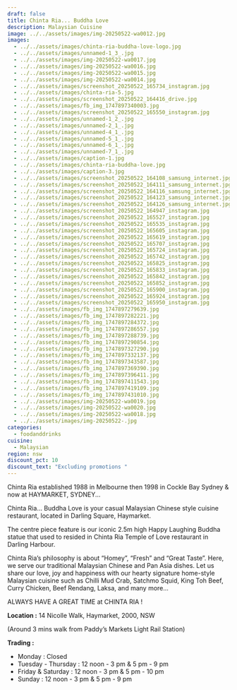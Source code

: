 ```yaml
---
draft: false
title: Chinta Ria... Buddha Love
description: Malaysian Cuisine
image: ../../assets/images/img-20250522-wa0012.jpg
images:
  - ../../assets/images/chinta-ria-buddha-love-logo.jpg
  - ../../assets/images/unnamed-1_3_.jpg
  - ../../assets/images/img-20250522-wa0017.jpg
  - ../../assets/images/img-20250522-wa0016.jpg
  - ../../assets/images/img-20250522-wa0015.jpg
  - ../../assets/images/img-20250522-wa0014.jpg
  - ../../assets/images/screenshot_20250522_165734_instagram.jpg
  - ../../assets/images/chinta-ria-5.jpg
  - ../../assets/images/screenshot_20250522_164416_drive.jpg
  - ../../assets/images/fb_img_1747897340003.jpg
  - ../../assets/images/screenshot_20250522_165550_instagram.jpg
  - ../../assets/images/unnamed-1_2_.jpg
  - ../../assets/images/unnamed-2_1_.jpg
  - ../../assets/images/unnamed-4_1_.jpg
  - ../../assets/images/unnamed-5_1_.jpg
  - ../../assets/images/unnamed-6_1_.jpg
  - ../../assets/images/unnamed-7_1_.jpg
  - ../../assets/images/caption-1.jpg
  - ../../assets/images/chinta-ria-buddha-love.jpg
  - ../../assets/images/caption-3.jpg
  - ../../assets/images/screenshot_20250522_164108_samsung_internet.jpg
  - ../../assets/images/screenshot_20250522_164111_samsung_internet.jpg
  - ../../assets/images/screenshot_20250522_164116_samsung_internet.jpg
  - ../../assets/images/screenshot_20250522_164123_samsung_internet.jpg
  - ../../assets/images/screenshot_20250522_164126_samsung_internet.jpg
  - ../../assets/images/screenshot_20250522_164947_instagram.jpg
  - ../../assets/images/screenshot_20250522_165527_instagram.jpg
  - ../../assets/images/screenshot_20250522_165535_instagram.jpg
  - ../../assets/images/screenshot_20250522_165605_instagram.jpg
  - ../../assets/images/screenshot_20250522_165619_instagram.jpg
  - ../../assets/images/screenshot_20250522_165707_instagram.jpg
  - ../../assets/images/screenshot_20250522_165724_instagram.jpg
  - ../../assets/images/screenshot_20250522_165742_instagram.jpg
  - ../../assets/images/screenshot_20250522_165825_instagram.jpg
  - ../../assets/images/screenshot_20250522_165833_instagram.jpg
  - ../../assets/images/screenshot_20250522_165842_instagram.jpg
  - ../../assets/images/screenshot_20250522_165852_instagram.jpg
  - ../../assets/images/screenshot_20250522_165900_instagram.jpg
  - ../../assets/images/screenshot_20250522_165924_instagram.jpg
  - ../../assets/images/screenshot_20250522_165950_instagram.jpg
  - ../../assets/images/fb_img_1747897279639.jpg
  - ../../assets/images/fb_img_1747897282221.jpg
  - ../../assets/images/fb_img_1747897284372.jpg
  - ../../assets/images/fb_img_1747897286557.jpg
  - ../../assets/images/fb_img_1747897288739.jpg
  - ../../assets/images/fb_img_1747897290854.jpg
  - ../../assets/images/fb_img_1747897327290.jpg
  - ../../assets/images/fb_img_1747897332137.jpg
  - ../../assets/images/fb_img_1747897343587.jpg
  - ../../assets/images/fb_img_1747897369390.jpg
  - ../../assets/images/fb_img_1747897396411.jpg
  - ../../assets/images/fb_img_1747897411543.jpg
  - ../../assets/images/fb_img_1747897419109.jpg
  - ../../assets/images/fb_img_1747897431010.jpg
  - ../../assets/images/img-20250522-wa0019.jpg
  - ../../assets/images/img-20250522-wa0020.jpg
  - ../../assets/images/img-20250522-wa0018.jpg
  - ../../assets/images/img-20250522-.jpg
categories:
  - foodanddrinks
cuisine:
  - Malaysian
region: nsw
discount_pct: 10
discount_text: "Excluding promotions "
---
```

Chinta Ria established 1988 in Melbourne then 1998 in Cockle Bay Sydney & now at HAYMARKET, SYDNEY...

Chinta Ria… Buddha Love is your casual Malaysian Chinese style cuisine restaurant, located in Darling Square, Haymarket. 

The centre piece feature is our iconic 2.5m high Happy Laughing Buddha statue that used to resided in Chinta Ria Temple of Love restaurant in Darling Harbour. 

Chinta Ria’s philosophy is about “Homey”, “Fresh” and “Great Taste”. Here, we serve our traditional Malaysian Chinese and Pan Asia dishes. Let us share our love, joy and happiness with our hearty signature home-style Malaysian cuisine such as Chilli Mud Crab, Satchmo Squid, King Toh Beef, Curry Chicken, Beef Rendang, Laksa, and many more... 

ALWAYS HAVE A GREAT TIME at CHINTA RIA !

**Location :** 14 Nicolle Walk, Haymarket, 2000, NSW

(Around 3 mins walk from Paddy’s Markets Light Rail Station)

**Trading :**

* Monday : Closed 
* Tuesday - Thursday : 12 noon - 3 pm & 5 pm - 9 pm
* Friday & Saturday : 12 noon - 3 pm & 5 pm - 10 pm
* Sunday : 12 noon - 3 pm & 5 pm - 9 pm
